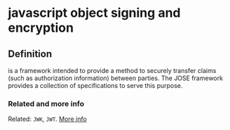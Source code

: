 # javascript object signing and encryption
## Definition
is a framework intended to provide a method to securely transfer claims (such as authorization information) between parties. The JOSE framework provides a collection of specifications to serve this purpose. 

### Related and more info
Related: `JWK`, `JWT`. [More info](https://jose.readthedocs.io/en/latest/)